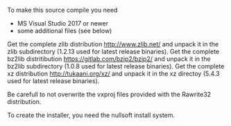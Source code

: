 To make this source compile you need

 - MS Visual Studio 2017 or newer
 - some additional files (see below)

Get the complete zlib distribution http://www.zlib.net/ and unpack it in the zlib subdirectory (1.2.13 used for latest release binaries).
Get the complete bz2lib distritibution https://gitlab.com/bzip2/bzip2/ and unpack it in the bz2lib subdirectory (1.0.8 used for latest release binaries).
Get the complete xz distribution http://tukaani.org/xz/ and unpack it in the xz directoy (5.4.3 used for latest release binaries).

Be carefull to not overwrite the vxproj files provided with the Rawrite32 distribution.

To create the installer, you need the nullsoft install system.
